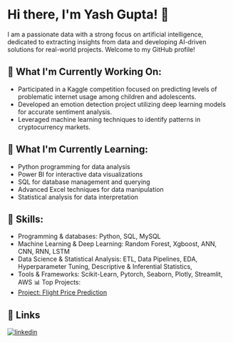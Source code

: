 # Hi there, I'm Yash Gupta! 👋
I am a passionate data with a strong focus on artificial intelligence, dedicated to extracting insights from data and developing AI-driven solutions for real-world projects. Welcome to my GitHub profile!

## 🔭 What I'm Currently Working On:
- Participated in a Kaggle competition focused on predicting levels of problematic internet usage among children and adolescents.
- Developed an emotion detection project utilizing deep learning models for accurate sentiment analysis.
- Leveraged machine learning techniques to identify patterns in cryptocurrency markets.
## 🌱 What I'm Currently Learning:
- Python programming for data analysis
- Power BI for interactive data visualizations
- SQL for database management and querying
- Advanced Excel techniques for data manipulation
- Statistical analysis for data interpretation
## 💼 Skills:
- Programming & databases: Python, SQL, MySQL
- Machine Learning & Deep Learning: Random Forest, Xgboost, ANN, CNN, RNN, LSTM
- Data Science & Statistical Analysis: ETL, Data Pipelines, EDA, Hyperparameter Tuning, Descriptive & Inferential Statistics,
- Tools & Frameworks: Scikit-Learn, Pytorch, Seaborn, Plotly, Streamlit, AWS
📊 Top Projects:
- [Project: Flight Price Prediction](https://github.com/YASHGUPTA2611/Flights-Price-Prediction-Streamlit-Deployment)

## 🔗 Links
[![linkedin](https://img.shields.io/badge/linkedin-0A66C2?style=for-the-badge&logo=linkedin&logoColor=white)](https://www.linkedin.com/in/yash-gupta-3b1050167/)
